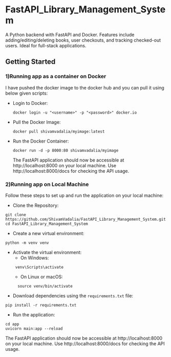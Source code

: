 # FastAPI_Library_Management_System
A Python backend with FastAPI and Docker. Features include adding/editing/deleting books, user checkouts, and tracking checked-out users. Ideal for full-stack applications.

## Getting Started
### 1)Running app as a container on Docker 
I have pushed the docker image to the docker hub and you can pull it using below given scripts:

- Login to Docker:
  ```
  docker login -u "<username>" -p "<password>" docker.io 
  ```
- Pull the Docker Image:
  ```
  docker pull shivamvadalia/myimage:latest
  ```
- Run the Docker Container: 
  ```
  docker run -d -p 8000:80 shivamvadalia/myimage
  ```

  The FastAPI application should now be accessible at http://localhost:8000 on your local machine.
  Use http://localhost:8000/docs for checking the API usage.
  
### 2)Running app on Local Machine
Follow these steps to set up and run the application on your local machine:

 - Clone the Repository:
  ```
  git clone https://github.com/ShivamVadalia/FastAPI_Library_Management_System.git
  cd FastAPI_Library_Management_System
  ```  
 - Create a new virtual environment:
  ```
  python -m venv venv
  ```
 - Activate the virtual environment:
    - On Windows:
    ```
     venv\Scripts\activate
    ```
    - On Linux or macOS:
    ```
      source venv/bin/activate
    ```
  - Download dependencies using the `requirements.txt` file:
  ```
  pip install -r requirements.txt
  ```
  - Run the application:
  ```
  cd app
  uvicorn main:app --reload
  ```

The FastAPI application should now be accessible at http://localhost:8000 on your local machine.
Use http://localhost:8000/docs for checking the API usage.



